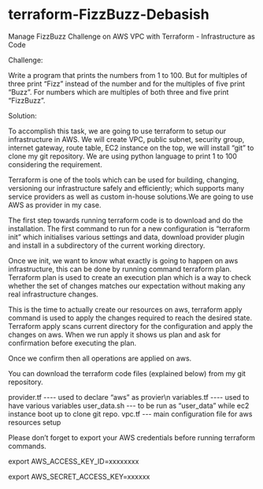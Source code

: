 # terraform-FizzBuzz-Debasish
Manage FizzBuzz Challenge on AWS VPC with Terraform - Infrastructure as Code 

Challenge:

Write a program that prints the numbers from 1 to 100.
But for multiples of three print “Fizz” instead of the number and for the multiples of five print “Buzz”. For numbers which are multiples of both three and five print “FizzBuzz”.


Solution:

To accomplish this task, we are going to use terraform to setup our infrastructure in AWS. We will create VPC, public subnet, security group, internet gateway, route table, EC2 instance on the top, we will install “git” to clone my git repository. We are using python language to print 1 to 100 considering the requirement.

Terraform is one of the tools which can be used for building, changing, versioning our infrastructure safely and efficiently; which supports many service providers as well as custom in-house solutions.We are going to use AWS as provider in my case.

The first step towards running terraform code is to download and do the installation. The first command to run for a new configuration is “terraform init” which initialises various settings and data, download provider plugin and install in a subdirectory of the current working directory.

Once we init, we want to know what exactly is going to happen on aws infrastructure, this can be done by running command terraform plan. Terraform plan is used to create an execution plan which is a way to check whether the set of changes matches our expectation without making any real infrastructure changes.

This is the time to actually create our resources on aws, terraform apply command is used to apply the changes required to reach the desired state. Terraform apply scans current directory for the configuration and apply the changes on aws. When we run apply it shows us plan and ask for confirmation before executing the plan.

Once we confirm then all operations are applied on aws.

You can download the terraform code files (explained below) from my git repository. 

provider.tf ---- used to declare “aws” as provier\n
variables.tf ---- used to have various variables
user_data.sh --- to be run as “user_data” while ec2 instance boot up to clone git repo.
vpc.tf --- main configuration file for aws resources setup


Please don’t forget to export your AWS credentials before running terraform commands.

export AWS_ACCESS_KEY_ID=xxxxxxxx

export AWS_SECRET_ACCESS_KEY=xxxxxx


